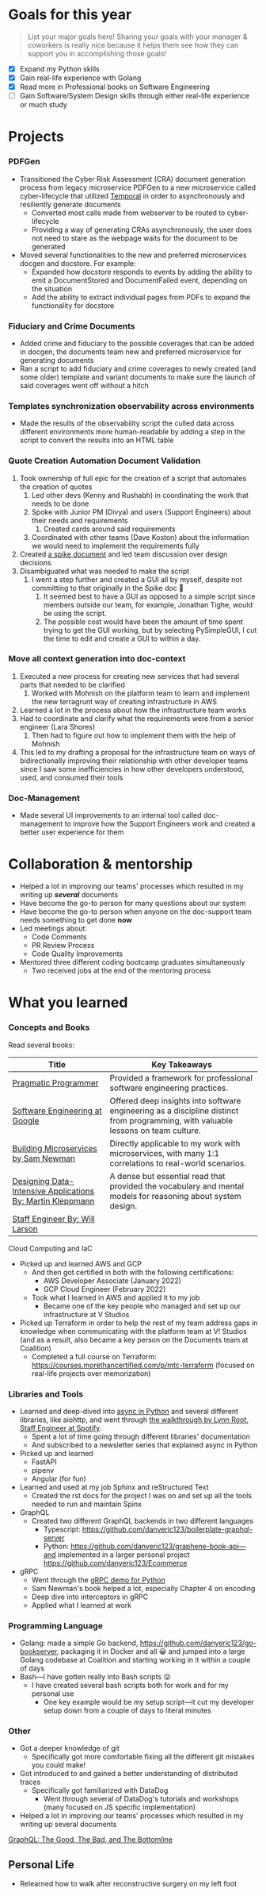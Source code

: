 # **Goals for this year**

> List your major goals here! Sharing your goals with your manager & coworkers
> is really nice because it helps them see how they can support you in
> accomplishing those goals!

- [x] Expand my Python skills
- [x] Gain real-life experience with Golang
- [x] Read more in Professional books on Software Engineering
- [ ] Gain Software/System Design skills through either real-life experience or
      much study

# **Projects**

### PDFGen

- Transitioned the Cyber Risk Assessment (CRA) document generation process from
  legacy microservice PDFGen to a new microservice called cyber-lifecycle that
  utilized [Temporal](https://temporal.io/) in order to asynchronously and
  resiliently generate documents
  - Converted most calls made from webserver to be routed to cyber-lifecycle
  - Providing a way of generating CRAs asynchronously, the user does not need to
    stare as the webpage waits for the document to be generated
- Moved several functionalities to the new and preferred microservices docgen
  and docstore. For example:
  - Expanded how docstore responds to events by adding the ability to emit a
    DocumentStored and DocumentFailed event, depending on the situation
  - Add the ability to extract individual pages from PDFs to expand the
    functionality for docstore

### Fiduciary and Crime Documents

- Added crime and fiduciary to the possible coverages that can be added in
  docgen, the documents team new and preferred microservice for generating
  documents
- Ran a script to add fiduciary and crime coverages to newly created (and some
  older) template and variant documents to make sure the launch of said
  coverages went off without a hitch

### **Templates synchronization observability across environments**

- Made the results of the observability script the culled data across different
  environments more human-readable by adding a step in the script to convert the
  results into an HTML table

### **Quote Creation Automation Document Validation**

1. Took ownership of full epic for the creation of a script that automates the
   creation of quotes
   1. Led other devs (Kenny and Rushabh) in coordinating the work that needs to
      be done
   2. Spoke with Junior PM (Divya) and users (Support Engineers) about their
      needs and requirements
      1. Created cards around said requirements
   3. Coordinated with other teams (Dave Koston) about the information we would
      need to implement the requirements fully
1. Created
   [a spike document](https://fiasco.atlassian.net/wiki/spaces/ENG/pages/2986312123/Script+GUI+for+Quote+Creation+Script)
   and led team discussion over design decisions
1. Disambiguated what was needed to make the script
   1. I went a step further and created a GUI all by myself, despite not
      committing to that originally in the Spike doc 🥳
      1. It seemed best to have a GUI as opposed to a simple script since
         members outside our team, for example, Jonathan Tighe, would be using
         the script.
      2. The possible cost would have been the amount of time spent trying to
         get the GUI working, but by selecting PySimpleGUI, I cut the time to
         edit and create a GUI to within a day.

### **Move all context generation into doc-context**

1. Executed a new process for creating new services that had several parts that
   needed to be clarified
   1. Worked with Mohnish on the platform team to learn and implement the new
      terragrunt way of creating infrastructure in AWS
2. Learned a lot in the process about how the infrastructure team works
3. Had to coordinate and clarify what the requirements were from a senior
   engineer (Lara Shores)
   1. Then had to figure out how to implement them with the help of Mohnish
4. This led to my drafting a proposal for the infrastructure team on ways of
   bidirectionally improving their relationship with other developer teams since
   I saw some inefficiencies in how other developers understood, used, and
   consumed their tools

### Doc-Management

- Made several UI improvements to an internal tool called doc-management to
  improve how the Support Engineers work and created a better user experience
  for them

# **Collaboration & mentorship**

- Helped a lot in improving our teams' processes which resulted in my writing up
  **_several_** documents
- Have become the go-to person for many questions about our system
- Have become the go-to person when anyone on the doc-support team needs
  something to get done **now**
- Led meetings about:
  - Code Comments
  - PR Review Process
  - Code Quality Improvements
- Mentored three different coding bootcamp graduates simultaneously
  - Two received jobs at the end of the mentoring process

# **What you learned**

### Concepts and Books

Read several books:

| Title                                                                                                                                                                                                                                                                                                                                                                               | Key Takeaways                                                                                                                     |
| ----------------------------------------------------------------------------------------------------------------------------------------------------------------------------------------------------------------------------------------------------------------------------------------------------------------------------------------------------------------------------------- | --------------------------------------------------------------------------------------------------------------------------------- |
| [Pragmatic Programmer](https://www.amazon.com/Pragmatic-Programmer-Journeyman-Master/dp/020161622X)                                                                                                                                                                                                                                                                                 | Provided a framework for professional software engineering practices.                                                             |
| [Software Engineering at Google](https://www.amazon.com/Software-Engineering-Google-Lessons-Programming/dp/1492082791)                                                                                                                                                                                                                                                              | Offered deep insights into software engineering as a discipline distinct from programming, with valuable lessons on team culture. |
| [Building Microservices by Sam Newman](https://www.amazon.com/Building-Microservices-Designing-Fine-Grained-Systems/dp/B09RTQY7SX/ref=sr_1_1?crid=1VW0ISCF17JDT&keywords=building+microservices+by+sam+newman&qid=1673829703&s=books&sprefix=Building+Microservices+by+Sam+Newman%2Cstripbooks%2C106&sr=1-1)                                                                        | Directly applicable to my work with microservices, with many 1:1 correlations to real-world scenarios.                            |
| [Designing Data-Intensive Applications By: Martin Kleppmann](https://www.amazon.com/Designing-Data-Intensive-Applications-Reliable-Maintainable/dp/B08VL1BLHB/ref=sr_1_1?crid=1K9QCGVUZWVG7&keywords=Designing+Data-Intensive+Applications+By%3A+Martin+Kleppmann&qid=1673829720&s=audible&sprefix=designing+data-intensive+applications+by+martin+kleppmann%2Caudible%2C96&sr=1-1) | A dense but essential read that provided the vocabulary and mental models for reasoning about system design.                      |
| [Staff Engineer By: Will Larson](https://www.amazon.com/Staff-Engineer-Leadership-Beyond-Management/dp/B097CNXP89/ref=sr_1_1?crid=1L157UUAN18ZQ&keywords=staff+engineer+by+will+larson&qid=1673829740&s=audible&sprefix=Staff+Engineer+By%3A+Will+Larson%2Caudible%2C96&sr=1-1)                                                                                                     |                                                                                                                                   |

Cloud Computing and IaC

- Picked up and learned AWS and GCP
  - And then got certified in both with the following certifications:
    - AWS Developer Associate (January 2022)
    - GCP Cloud Engineer (February 2022)
  - Took what I learned in AWS and applied it to my job
    - Became one of the key people who managed and set up our infrastructure at
      V Studios
- Picked up Terraform in order to help the rest of my team address gaps in
  knowledge when communicating with the platform team at V! Studios (and as a
  result, also became a key person on the Documents team at Coalition)
  - Completed a full course on Terraform:
    https://courses.morethancertified.com/p/mtc-terraform (focused on real-life
    projects over memorization)

### Libraries and Tools

- Learned and deep-dived into
  [async in Python](https://www.b-list.org/weblog/2022/aug/16/async/) and
  several different libraries, like aiohttp, and went through
  [the walkthrough by Lynn Root, Staff Engineer at Spotify](https://www.roguelynn.com/words/asyncio-we-did-it-wrong/).
  - Spent a lot of time going through different libraries' documentation
  - And subscribed to a newsletter series that explained async in Python
- Picked up and learned
  - FastAPI
  - pipenv
  - Angular (for fun)
- Learned and used at my job Sphinx and reStructured Text
  - Created the rst docs for the project I was on and set up all the tools
    needed to run and maintain Spinx
- GraphQL
  - Created two different GraphQL backends in two different languages
    - Typescript: https://github.com/danyeric123/boilerplate-graphql-server
    - Python: https://github.com/danyeric123/graphene-book-api—and implemented
      in a larger personal project https://github.com/danyeric123/Ecommerce
- gRPC
  - Went through the
    [gRPC demo for Python](https://grpc.io/docs/languages/python/basics/)
  - Sam Newman's book helped a lot, especially Chapter 4 on encoding
  - Deep dive into interceptors in gRPC
  - Applied what I learned at work

### Programming Language

- Golang: made a simple Go backend,
  https://github.com/danyeric123/go-bookserver, packaging it in Docker and all
  😀 and jumped into a large Golang codebase at Coalition and starting working
  in it within a couple of days
- Bash—I have gotten really into Bash scripts 😜
  - I have created several bash scripts both for work and for my personal use
    - One key example would be my setup script—it cut my developer setup down
      from a couple of days to literal minutes

### Other

- Got a deeper knowledge of git
  - Specifically got more comfortable fixing all the different git mistakes you
    could make!
- Got introduced to and gained a better understanding of distributed traces
  - Specifically got familiarized with DataDog
    - Went through several of DataDog's tutorials and workshops (many focused on
      JS specific implementation)
- Helped a lot in improving our teams' processes which resulted in my writing up
  several documents

[GraphQL: The Good, The Bad, and The Bottomline](https://medium.com/geekculture/graphql-the-good-the-bad-and-the-bottomline-623de7dbcffb?source=your_stories_page-------------------------------------)

## Personal Life

- Relearned how to walk after reconstructive surgery on my left foot
